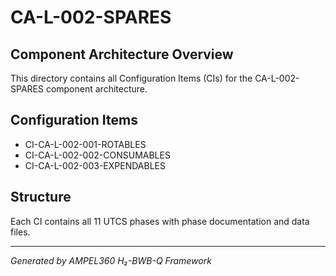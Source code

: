 # CA-L-002-SPARES

## Component Architecture Overview
This directory contains all Configuration Items (CIs) for the CA-L-002-SPARES component architecture.

## Configuration Items
- CI-CA-L-002-001-ROTABLES
- CI-CA-L-002-002-CONSUMABLES
- CI-CA-L-002-003-EXPENDABLES

## Structure
Each CI contains all 11 UTCS phases with phase documentation and data files.

---
*Generated by AMPEL360 H₂-BWB-Q Framework*
